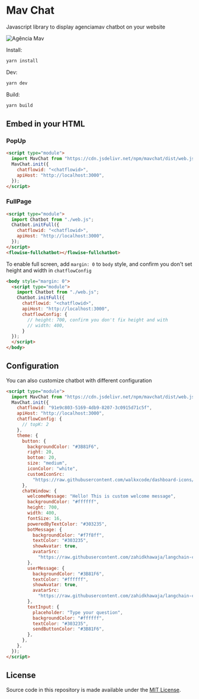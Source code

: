 <!-- markdownlint-disable MD030 -->

# Mav Chat

Javascript library to display agenciamav chatbot on your website

![Agência Mav](https://github.com/agenciamav/MavChat/blob/main/images/ChatEmbed.gif?raw=true)

Install:

```bash
yarn install
```

Dev:

```bash
yarn dev
```

Build:

```bash
yarn build
```

## Embed in your HTML

### PopUp

```html
<script type="module">
  import MavChat from "https://cdn.jsdelivr.net/npm/mavchat/dist/web.js";
  MavChat.init({
    chatflowid: "<chatflowid>",
    apiHost: "http://localhost:3000",
  });
</script>
```

### FullPage

```html
<script type="module">
  import Chatbot from "./web.js";
  Chatbot.initFull({
    chatflowid: "<chatflowid>",
    apiHost: "http://localhost:3000",
  });
</script>
<flowise-fullchatbot></flowise-fullchatbot>
```

To enable full screen, add `margin: 0` to <code>body</code> style, and confirm you don't set height and width in `chatflowConfig`

```html
<body style="margin: 0">
  <script type="module">
    import Chatbot from "./web.js";
    Chatbot.initFull({
      chatflowid: "<chatflowid>",
      apiHost: "http://localhost:3000",
      chatflowConfig: {
        // height: 700, confirm you don't fix height and with 
        // width: 400,
      }
  });
  </script>
</body>
```

## Configuration

You can also customize chatbot with different configuration

```html
<script type="module">
  import MavChat from "https://cdn.jsdelivr.net/npm/mavchat/dist/web.js";
  MavChat.init({
    chatflowid: "91e9c803-5169-4db9-8207-3c0915d71c5f",
    apiHost: "http://localhost:3000",
    chatflowConfig: {
      // topK: 2
    },
    theme: {
      button: {
        backgroundColor: "#3B81F6",
        right: 20,
        bottom: 20,
        size: "medium",
        iconColor: "white",
        customIconSrc:
          "https://raw.githubusercontent.com/walkxcode/dashboard-icons/main/svg/google-messages.svg",
      },
      chatWindow: {
        welcomeMessage: "Hello! This is custom welcome message",
        backgroundColor: "#ffffff",
        height: 700,
        width: 400,
        fontSize: 16,
        poweredByTextColor: "#303235",
        botMessage: {
          backgroundColor: "#f7f8ff",
          textColor: "#303235",
          showAvatar: true,
          avatarSrc:
            "https://raw.githubusercontent.com/zahidkhawaja/langchain-chat-nextjs/main/public/parroticon.png",
        },
        userMessage: {
          backgroundColor: "#3B81F6",
          textColor: "#ffffff",
          showAvatar: true,
          avatarSrc:
            "https://raw.githubusercontent.com/zahidkhawaja/langchain-chat-nextjs/main/public/usericon.png",
        },
        textInput: {
          placeholder: "Type your question",
          backgroundColor: "#ffffff",
          textColor: "#303235",
          sendButtonColor: "#3B81F6",
        },
      },
    },
  });
</script>
```

## License

Source code in this repository is made available under the [MIT License](https://github.com/agenciamav/MavChat/blob/main/LICENSE.md).
